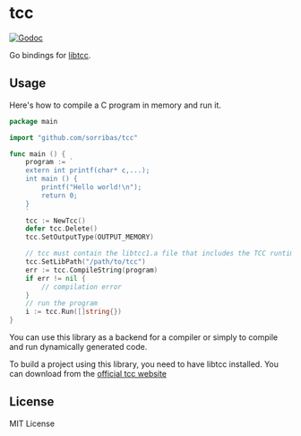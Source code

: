 # tcc

[![Godoc](http://img.shields.io/badge/godoc-reference-blue.svg?style=flat)](https://godoc.org/github.com/sorribas/tcc)

Go bindings for [libtcc](https://bellard.org/tcc/).

## Usage

Here's how to compile a C program in memory and run it.

```go
package main

import "github.com/sorribas/tcc"

func main () {
	program := `
	extern int printf(char* c,...);
	int main () {
		printf("Hello world!\n");
		return 0;
	}
	`
	tcc := NewTcc()
	defer tcc.Delete()
	tcc.SetOutputType(OUTPUT_MEMORY)

	// tcc must contain the libtcc1.a file that includes the TCC runtime.
	tcc.SetLibPath("/path/to/tcc")
	err := tcc.CompileString(program)
	if err != nil {
		// compilation error
	}
	// run the program
	i := tcc.Run([]string{})
}
```

You can use this library as a backend for a compiler or simply
to compile and run dynamically generated code.

To build a project using this library, you need to have libtcc installed.
You can download from the [official tcc website](https://bellard.org/tcc/)

## License

MIT License

